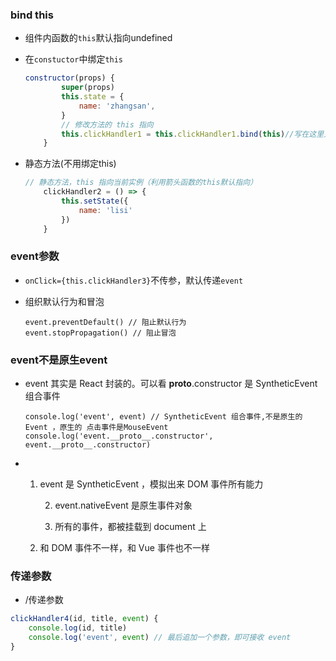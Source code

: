 ### bind this

* 组件内函数的`this`默认指向undefined

* 在`constuctor`中绑定`this`

  ```jsx
  constructor(props) {
          super(props)
          this.state = {
              name: 'zhangsan',
          }
          // 修改方法的 this 指向
          this.clickHandler1 = this.clickHandler1.bind(this)//写在这里只执行一次
      }
  ```

* 静态方法(不用绑定this)

  ```jsx
  // 静态方法，this 指向当前实例（利用箭头函数的this默认指向）
      clickHandler2 = () => {
          this.setState({
              name: 'lisi'
          })
      }
  ```

### event参数

* `onClick={this.clickHandler3}`不传参，默认传递`event`

* 组织默认行为和冒泡

  ```
  event.preventDefault() // 阻止默认行为
  event.stopPropagation() // 阻止冒泡
  ```

### event不是原生event

* event 其实是 React 封装的。可以看 __proto__.constructor 是 SyntheticEvent 组合事件

  ```
  console.log('event', event) // SyntheticEvent 组合事件,不是原生的 Event ，原生的 点击事件是MouseEvent
  console.log('event.__proto__.constructor', event.__proto__.constructor)
  ```

* 1. event 是 SyntheticEvent ，模拟出来 DOM 事件所有能力

     2. event.nativeEvent 是原生事件对象

     3. 所有的事件，都被挂载到 document 上

  4. 和 DOM 事件不一样，和 Vue 事件也不一样

### 传递参数

*  /传递参数

  ```jsx
  clickHandler4(id, title, event) {
      console.log(id, title)
      console.log('event', event) // 最后追加一个参数，即可接收 event
  }
  ```

  